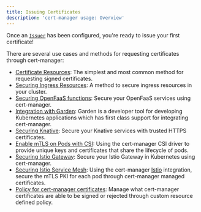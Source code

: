 ```yaml
---
title: Issuing Certificates
description: 'cert-manager usage: Overview'
---
```


Once an [`Issuer`](../configuration/issuer-and-clusterissuer-resources/README.md) has been configured, you're ready to issue your first certificate!

There are several use cases and methods for requesting certificates through cert-manager:

- [Certificate Resources](../configuration/certificate-resources.md): The simplest and most common method for
  requesting signed certificates.
- [Securing Ingress Resources](./ingress.md): A method to secure ingress resources
  in your cluster.
- [Securing OpenFaaS functions](https://docs.openfaas.com/reference/ssl/kubernetes-with-cert-manager/):
  Secure your OpenFaaS services using cert-manager.
- [Integration with Garden](https://docs.garden.io/guides/cert-manager-integration): Garden is a
  developer tool for developing Kubernetes applications which has first class
  support for integrating cert-manager.
- [Securing Knative](https://knative.dev/docs/serving/using-auto-tls/): Secure
  your Knative services with trusted HTTPS certificates.
- [Enable mTLS on Pods with CSI](./csi.md): Using the cert-manager CSI
  driver to provide unique keys and certificates that share the lifecycle of
  pods.
- [Securing Istio Gateway](https://istio.io/docs/tasks/traffic-management/ingress/ingress-certmgr/):
  Secure your Istio Gateway in Kubernetes using cert-manager.
- [Securing Istio Service Mesh](./istio.md): Using the cert-manager
  [Istio](https://istio.io) integration, secure the mTLS PKI for each pod
  through cert-manager managed certificates.
- [Policy for cert-manager certificates](./approver-policy.md): Manage
  what cert-manager certificates are able to be signed or rejected through
  custom resource defined policy.
